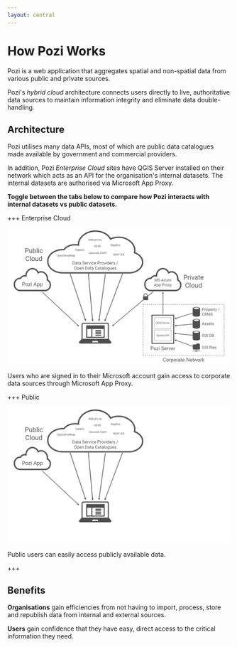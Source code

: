 ```yaml
---
layout: central
---
```


# How Pozi Works

Pozi is a web application that aggregates spatial and non-spatial data from various public and private sources.

Pozi's *hybrid cloud* architecture connects users directly to live, authoritative data sources to maintain information integrity and eliminate data double-handling.

## Architecture

​Pozi utilises many data APIs, most of which are public data catalogues made available by government and commercial providers.

In addition, Pozi *Enterprise Cloud* sites have QGIS Server installed on their network which acts as an API for the organisation's internal datasets. The internal datasets are authorised via Microsoft App Proxy.

**Toggle between the tabs below to compare how Pozi interacts with internal datasets vs public datasets.**

+++ Enterprise Cloud

![](/static/draw.io/network-diagram-enterprise-cloud.png)

Users who are signed in to their Microsoft account gain access to corporate data sources through Microsoft App Proxy.

+++ Public

![](/static/draw.io/network-diagram-public-pro.png)

Public users can easily access publicly available data.

+++

## Benefits

**Organisations** gain efficiencies from not having to import, process, store and republish data from internal and external sources.

**Users** gain confidence that they have easy, direct access to the critical information they need.
